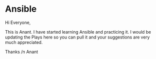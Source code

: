 # Ansible
Hi Everyone,

This is Anant. I have started learning Ansible and practicing it. I would be updating the Plays here so you can pull it and your suggestions are very much appreciated.


Thanks /n
Anant
